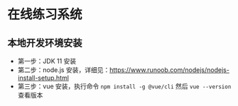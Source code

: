 # 在线练习系统
## 本地开发环境安装
- 第一步：JDK 11 安装
- 第二步：node.js 安装，详细见：https://www.runoob.com/nodejs/nodejs-install-setup.html
- 第三步：vue 安装，执行命令 `npm install -g @vue/cli` 然后 `vue --version` 查看版本